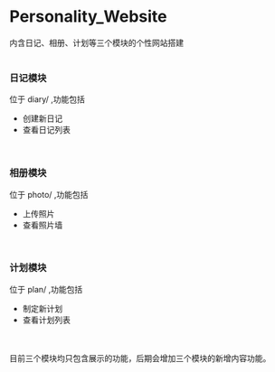 # Personality_Website
内含日记、相册、计划等三个模块的个性网站搭建
<br><br>

### 日记模块
位于 diary/ ,功能包括

- 创建新日记
- 查看日记列表

<br>

### 相册模块
位于 photo/ ,功能包括

- 上传照片
- 查看照片墙

<br>

### 计划模块
位于 plan/ ,功能包括

- 制定新计划
- 查看计划列表

<br><br>
目前三个模块均只包含展示的功能，后期会增加三个模块的新增内容功能。
